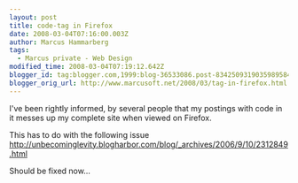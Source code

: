 ```yaml
---
layout: post
title: code-tag in Firefox
date: 2008-03-04T07:16:00.003Z
author: Marcus Hammarberg
tags:
  - Marcus private - Web Design
modified_time: 2008-03-04T07:19:12.642Z
blogger_id: tag:blogger.com,1999:blog-36533086.post-8342509319035989584
blogger_orig_url: http://www.marcusoft.net/2008/03/tag-in-firefox.html
---
```


I've been rightly informed, by several people that my postings with
code in it messes up my complete site when viewed on <span
id="SPELLING_ERROR_0" class="blsp-spelling-error">Firefox.

This has to do with the following issue
<http://unbecominglevity.blogharbor.com/blog/_archives/2006/9/10/2312849.html>

Should be fixed now...
